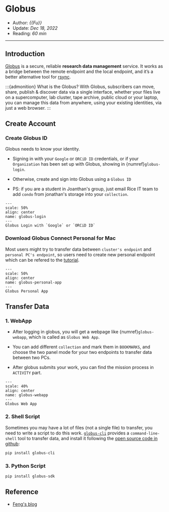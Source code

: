 # Globus

- Author: *{{Fu}}*
- Update: *Dec 18, 2022*
- Reading: *60 min*

---





## Introduction

[Globus](https://www.globus.org/) is a secure, reliable **research data management** service. It works as a bridge between the remote endpoint and the local endpoint,  and it’s a better alternative tool for [rsync](https://rsync.samba.org/).


:::{admonition} What is the Globus?
With Globus, subscribers can move, share, publish & discover data via a single
interface, whether your files live on a supercomputer, lab cluster, tape archive,
public cloud or your laptop, you can manage this data from anywhere, using your
existing identities, via just a web browser.
:::


## Create Account

### Create Globus ID

Globus needs to know your identity.

- Signing in with your `Google` or `ORCiD ID` credentials, or if your `Organization` has been set up with Globus, showing in {numref}`globus-login`.

- Otherwise, create and sign into Globus using a `Globus ID`

- PS: if you are a student in Joanthan's group, just email Rice IT team to add `condo` from jonathan's storage into your `collection`.


```{figure} ./files/globus-login.jpg
---
scale: 50%
align: center
name: globus-login
---
Globus Login with `Google` or `ORCiD ID`
```


### Download Globus Connect Personal for Mac
Most users might try to transfer data between `cluster's endpoint` and `personal PC's endpoint`, so users need to create new personal endpoint which can be refered to the 
[tutorial](https://docs.globus.org/how-to/globus-connect-personal-mac/).

```{figure} ./files/globus-personal-app.jpg
---
scale: 50%
align: center
name: globus-personal-app
---
Globus Personal App
```

## Transfer Data

### 1. WebApp

- After logging in globus, you will get a webpage like {numref}`globus-webapp`, which is called as `Globus Web App`. 

- You can add different `collection` and mark them in `BOOKMARKS`, and choose the two panel mode for your two endpoints to transfer data between two PCs.

- After globus submits your work, you can find the mission process in `ACTIVITY` part.

```{figure} ./files/globus-webapp.jpg
---
scale: 40%
align: center
name: globus-webapp
---
Globus Web App
```




### 2. Shell Script
Sometimes you may have a lot of files (not a single file) to transfer, you need to write a script to do this work. [`globus-cli`](https://docs.globus.org/cli/) provides a `command-line-shell` tool to transfer data, and install it following the [open source code in github](https://github.com/globus/globus-cli):

```bash
pip install globus-cli
```

### 3. Python Script

```bash
pip install globus-sdk
```

## Reference

- [Feng's blog](http://marscfeng.github.io/post/Fast-data-transfer-sync-using-globus/)



